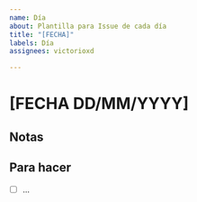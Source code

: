 ```yaml
---
name: Día
about: Plantilla para Issue de cada día
title: "[FECHA]"
labels: Día
assignees: victorioxd

---
```


# [FECHA DD/MM/YYYY]
## Notas
> 
## Para hacer
- [ ] ...
